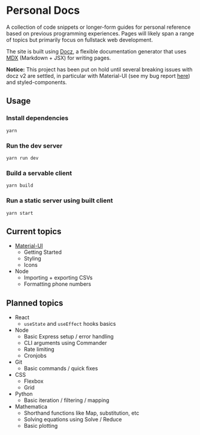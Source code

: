 # Personal Docs

A collection of code snippets or longer-form guides for personal reference based on previous programming experiences. Pages will likely span a range of topics but primarily focus on fullstack web development.

The site is built using [Docz](https://www.docz.site/), a flexible documentation generator that uses [MDX](https://mdxjs.com/) (Markdown + JSX) for writing pages.

**Notice:** This project has been put on hold until several breaking issues with docz v2 are settled, in particular with Material-UI (see my bug report [here](https://github.com/doczjs/docz/issues/979)) and styled-components.

## Usage

### Install dependencies

`yarn`

### Run the dev server

`yarn run dev`

### Build a servable client

`yarn build`

### Run a static server using built client

`yarn start`

## Current topics

- [Material-UI](https://material-ui.com/)
  - Getting Started
  - Styling
  - Icons
- Node
  - Importing + exporting CSVs
  - Formatting phone numbers

## Planned topics

- React
  - `useState` and `useEffect` hooks basics
- Node
  - Basic Express setup / error handling
  - CLI arguments using Commander
  - Rate limiting
  - Cronjobs
- Git
  - Basic commands / quick fixes
- CSS
  - Flexbox
  - Grid
- Python
  - Basic iteration / filtering / mapping
- Mathematica
  - Shorthand functions like Map, substitution, etc
  - Solving equations using Solve / Reduce
  - Basic plotting
